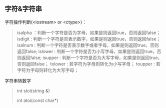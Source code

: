 ## 字符&字符串

字符操作判断(\<iostream\> or \<ctype\>)：

>isalpha ：判断一个字符是否为字母，如果是则返回true，否则返回false；
>isdigit : 判断一个字符是否表示数字，如果是则返回true，否则返回false；
>isalnum : 判断一个字符是否表示数字或者字母，如果是则返回true，否则返回false;
>islower : 判断一个字符是否为小写字母，如果是则返回true，否则返回false;
>isupper : 判断一个字符是否为大写字母，如果是则返回true，否则返回false；
>tolower : 若字符为字母则转化为小写字母；
>toupper : 若字符为字母则转化为大写字母；

字符串转数字

>int stoi(string &)
>
>int atoi(const char*)
